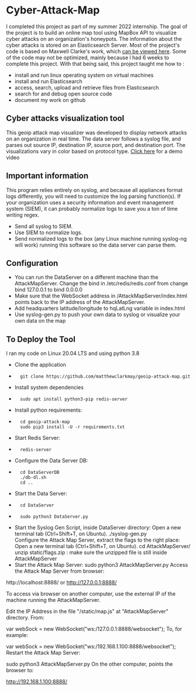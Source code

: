 # Cyber-Attack-Map

I completed this project as part of my summer 2022 internship. The goal of the project is to build an online map tool using MapBox API to visualize cyber attacks on an organization's honeypots. The information about the cyber attacks is stored on an Elasticsearch Server. Most of the project's code is based on Maxwell Clarke's work, which [can be viewed here](https://github.com/MatthewClarkMay/geoip-attack-map#important). Some of the code may not be optimized, mainly because l had 6 weeks to complete this project. With that being said, this project taught me how to :
* install and run linux operating system on virtual machines
* install and run Elasticsearch
* access, search, upload and retrieve files from Elasticsearch 
* search for and debug open source code
* document my work on github

## Cyber attacks visualization tool

This geoip attack map visualizer was developed to display network attacks on an organization in real time. The data server follows a syslog file, and parses out source IP, destination IP, source port, and destination port. The visualizations vary in color based on protocol type. [Click here](https://www.youtube.com/watch?v=t8NOJqvydkA) for a demo video

## Important information
This program relies entirely on syslog, and because all appliances format logs differently, you will need to customize the log parsing function(s). If your organization uses a security information and event management system (SIEM), it can probably normalize logs to save you a ton of time writing regex.

* Send all syslog to SIEM.
* Use SIEM to normalize logs.
* Send normalized logs to the box (any Linux machine running syslog-ng will work) running this software so the data server can parse them.

## Configuration
* You can run the DataServer on a different machine than the AttackMapServer. Change the bind in /etc/redis/redis.conf from change bind 127.0.0.1 to bind 0.0.0.0
* Make sure that the WebSocket address in /AttackMapServer/index.html points back to the IP address of the AttackMapServer.
* Add headquarters latitude/longitude to hqLatLng variable in index.html
* Use syslog-gen.py to push your own data to syslog or visualize your own data on the map

## To Deploy the Tool

I ran my code on Linux 20.04 LTS and using python 3.8

*   Clone the application
*       git clone https://github.com/matthewclarkmay/geoip-attack-map.git
*   Install system dependencies
*       sudo apt install python3-pip redis-server
*   Install python requirements:
*       cd geoip-attack-map
        sudo pip3 install -U -r requirements.txt
* Start Redis Server:
*       redis-server
* Configure the Data Server DB:
*       cd DataServerDB
        ./db-dl.sh
        cd ..   
* Start the Data Server:
*       cd DataServer
*       sudo python3 DataServer.py
* Start the Syslog Gen Script, inside DataServer directory:
    Open a new terminal tab (Ctrl+Shift+T, on Ubuntu).
      ./syslog-gen.py   
Configure the Attack Map Server, extract the flags to the right place:
  Open a new terminal tab (Ctrl+Shift+T, on Ubuntu).
      cd AttackMapServer/
      unzip static/flags.zip : make sure the unzipped file is still inside AttackMapServer
 *  Start the Attack Map Server:
      sudo python3 AttackMapServer.py
Access the Attack Map Server from browser:

http://localhost:8888/ or http://127.0.0.1:8888/

To access via browser on another computer, use the external IP of the machine running the AttackMapServer.

Edit the IP Address in the file "/static/map.js" at "AttackMapServer" directory. From:

var webSock = new WebSocket("ws:/127.0.0.1:8888/websocket");
To, for example:

var webSock = new WebSocket("ws:/192.168.1.100:8888/websocket");
Restart the Attack Map Server:

sudo python3 AttackMapServer.py
On the other computer, points the browser to:

http://192.168.1.100:8888/
